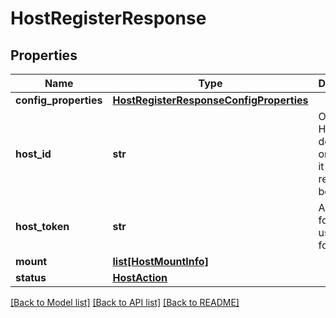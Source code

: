 # HostRegisterResponse

## Properties
Name | Type | Description | Notes
------------ | ------------- | ------------- | -------------
**config_properties** | [**HostRegisterResponseConfigProperties**](HostRegisterResponseConfigProperties.md) |  | [optional] 
**host_id** | **str** | Old or NEW Host ID dependinng on whether it was registered before | [optional] 
**host_token** | **str** | API Token for Host to use going forward. | [optional] 
**mount** | [**list[HostMountInfo]**](HostMountInfo.md) |  | [optional] 
**status** | [**HostAction**](HostAction.md) |  | [optional] 

[[Back to Model list]](../README.md#documentation-for-models) [[Back to API list]](../README.md#documentation-for-api-endpoints) [[Back to README]](../README.md)


